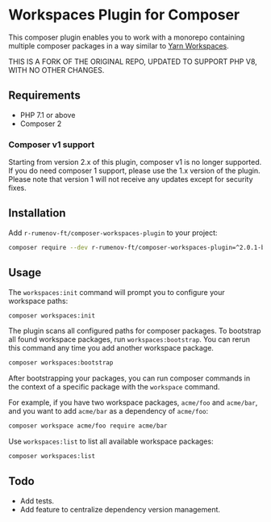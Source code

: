 Workspaces Plugin for Composer
==============================

This composer plugin enables you to work with a monorepo containing multiple composer packages in a way similar to [Yarn Workspaces](https://yarnpkg.com/lang/en/docs/workspaces/).

THIS IS A FORK OF THE ORIGINAL REPO, UPDATED TO SUPPORT PHP V8, WITH NO OTHER CHANGES.

Requirements
------------
- PHP 7.1 or above
- Composer 2

### Composer v1 support

Starting from version 2.x of this plugin, composer v1 is no longer supported. If you do need
composer 1 support, please use the 1.x version of the plugin. Please note that version 1 will not
receive any updates except for security fixes.

Installation
------------

Add `r-rumenov-ft/composer-workspaces-plugin` to your project:

```sh
composer require --dev r-rumenov-ft/composer-workspaces-plugin=^2.0.1-beta2
```

Usage
-----

The `workspaces:init` command will prompt you to configure your workspace paths:

```sh
composer workspaces:init
```

The plugin scans all configured paths for composer packages. To bootstrap all found workspace packages, run `workspaces:bootstrap`. You can rerun this command any time you add another workspace package.

```sh
composer workspaces:bootstrap
```

After bootstrapping your packages, you can run composer commands in the context of a specific package with the `workspace` command.

For example, if you have two workspace packages, `acme/foo` and `acme/bar`, and you want to add `acme/bar` as a dependency of `acme/foo`:

```sh
composer workspace acme/foo require acme/bar
```

Use `workspaces:list` to list all available workspace packages:

```sh
composer workspaces:list
```

Todo
----

* Add tests.
* Add feature to centralize dependency version management.
